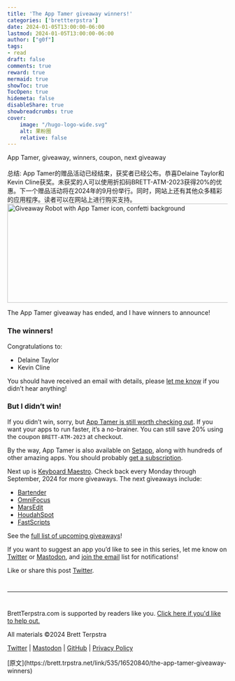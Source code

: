 ```yaml
---
title: 'The App Tamer giveaway winners!'
categories: ['brettterpstra']
date: 2024-01-05T13:00:00-06:00
lastmod: 2024-01-05T13:00:00-06:00
author: ["g0f"]
tags:
- read
draft: false 
comments: true
reward: true 
mermaid: true 
showToc: true 
TocOpen: true 
hidemeta: false 
disableShare: true 
showbreadcrumbs: true 
cover:
    image: "/hugo-logo-wide.svg"
    alt: 果粉圈
    relative: false
---
```


<div>

<div> App Tamer, giveaway, winners, coupon, next giveaway
<br/><br/>总结:
App Tamer的赠品活动已经结束，获奖者已经公布。恭喜Delaine Taylor和Kevin Cline获奖。未获奖的人可以使用折扣码BRETT-ATM-2023获得20%的优惠。下一个赠品活动将在2024年的9月份举行。同时，网站上还有其他众多精彩的应用程序。读者可以在网站上进行购买支持。 <div>
<noscript class="loading-lazy">
<source media="(max-width: 640px)"/>
<source type="image/webp"/>
<source/>
<img alt="Giveaway Robot with App Tamer icon, confetti background" class="aligncenter" height="226" src="https://cdn3.brettterpstra.com/uploads/2023/09/apptamer2023-winners-rb.jpg" title="Giveaway Robot with App Tamer icon, confetti background" width="800"/>
</noscript>
<p>The App Tamer giveaway has ended, and I have winners to announce!</p>
<h3 id="the-winners">The winners!</h3>
<p>Congratulations to:</p>
<ul>
<li>Delaine Taylor</li>
<li>Kevin Cline</li>
</ul>
<p>You should have received an email with details, please <a href="https://brettterpstra.com/contact/">let me know</a> if you didn’t hear anything!</p>
<h3 id="but-i-didnt-win">But I didn’t win!</h3>
<p>If you didn’t win, sorry, but <a href="https://stclairsoft.com/AppTamer/index.html">App Tamer is still worth checking out</a>. If you want your apps to run faster, it’s a no-brainer. You can still save 20% using the coupon <code class="language-plaintext highlighter-rouge">BRETT-ATM-2023</code> at checkout.</p>
<p>By the way, App Tamer is also available on <a href="https://go.setapp.com/stp44">Setapp</a>, along with hundreds of other amazing apps. You should probably <a href="https://go.setapp.com/stp44">get a subscription</a>.</p>
<p>Next up is <a href="https://www.keyboardmaestro.com/main/">Keyboard Maestro</a>. Check back every Monday through September, 2024 for more giveaways.
The next giveaways include:</p>
<ul>
<li><a href="https://www.macbartender.com/">Bartender</a></li>
<li><a href="https://www.omnigroup.com/omnifocus/">OmniFocus</a></li>
<li><a href="https://redsweater.com/marsedit/">MarsEdit</a></li>
<li><a href="https://www.houdah.com/houdahSpot/">HoudahSpot</a></li>
<li><a href="https://redsweater.com/fastscripts/">FastScripts</a></li>
</ul>
<p>See the <a href="https://brettterpstra.com/giveaways/upcoming/">full list of upcoming giveaways</a>!</p>
<p>If you want to suggest an app you’d like to see in this series, let me know on <a href="https://twitter.com/ttscoff">Twitter</a> or <a href="https://nojack.easydns.ca/@ttscoff/">Mastodon</a>, and <a href="https://brettterpstra.com/subscribe/">join the email</a> list for notifications!</p>
<p>Like or share this post <a class="twitter" href="https://twitter.com/intent/tweet?original_referer=https%3A%2F%2Fbrettterpstra.com%2F2024%2F01%2F05%2Fthe-app-tamer-giveaway-winners%2F&amp;text=The+App+Tamer+giveaway+winners%21&amp;url=https%3A%2F%2Fbrettterpstra.com%2F2024%2F01%2F05%2Fthe-app-tamer-giveaway-winners%2F&amp;via=ttscoff" rel="nofollow" target="_blank" title="Tweet this post">Twitter</a>.</p>
<hr style="margin: 40px 0;"/>
<p>BrettTerpstra.com is supported by readers like you. <a href="https://brettterpstra.com/support/">Click here if you'd like to help out.</a></p>
<p class="copyright">All materials ©2024 Brett Terpstra</p>
<p><a href="https://twitter.com/ttscoff" rel="me">Twitter</a> | <a href="https://nojack.easydns.ca/@ttscoff" rel="me">Mastodon</a> | <a href="https://github.com/ttscoff">GitHub</a> | <a href="https://brettterpstra.com/legal/privacy.html">Privacy Policy</a></p><img height="1" src="https://brett.trpstra.net/link/535/16520840.gif" width="1"/>
</div></div>
</div>

<div>
[原文](https://brett.trpstra.net/link/535/16520840/the-app-tamer-giveaway-winners)
</div>

